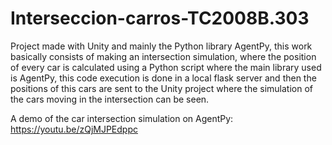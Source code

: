 # Interseccion-carros-TC2008B.303

Project made with Unity and mainly the Python library AgentPy, this work basically consists of making an intersection simulation, where the position of every car is calculated using a Python script where the main library used is AgentPy, this code execution is done in a local flask server and then the positions of this cars are sent to the Unity project where the simulation of the cars moving in the intersection can be seen.

A demo of the car intersection simulation on AgentPy: https://youtu.be/zQjMJPEdppc
